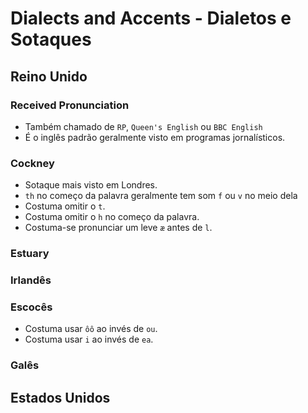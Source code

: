 # Dialects and Accents - Dialetos e Sotaques

## Reino Unido

### Received Pronunciation

-   Também chamado de `RP`, `Queen's English` ou `BBC English`
-   É o inglês padrão geralmente visto em programas jornalísticos.

### Cockney

-   Sotaque mais visto em Londres.
-   `th` no começo da palavra geralmente tem som `f` ou `v` no meio dela
-   Costuma omitir o `t`.
-   Costuma omitir o `h` no começo da palavra.
-   Costuma-se pronunciar um leve `æ` antes de `l`.

### Estuary

### Irlandês

### Escocês

-   Costuma usar `ôô` ao invés de `ou`.
-   Costuma usar `i` ao invés de `ea`.

### Galês

## Estados Unidos
